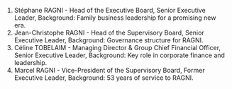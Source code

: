 1. Stéphane RAGNI - Head of the Executive Board, Senior Executive Leader, Background: Family business leadership for a promising new era.
2. Jean-Christophe RAGNI - Head of the Supervisory Board, Senior Executive Leader, Background: Governance structure for RAGNI.
3. Céline TOBELAIM - Managing Director & Group Chief Financial Officer, Senior Executive Leader, Background: Key role in corporate finance and leadership.
4. Marcel RAGNI - Vice-President of the Supervisory Board, Former Executive Leader, Background: 53 years of service to RAGNI.
```